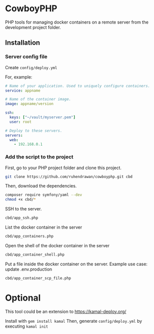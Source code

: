 # CowboyPHP
PHP tools for managing docker containers on a remote server from the development project folder.

## Installation

### Server config file

Create `config/deploy.yml`

For, example:
```yaml
# Name of your application. Used to uniquely configure containers.
service: appname

# Name of the container image.
image: appname/version

ssh:
  keys: ["~/vault/myserver.pem"]
  user: root

# Deploy to these servers.
servers:
  web:
    - 192.168.0.1

```

### Add the script to the project

First, go to your PHP project folder and clone this project.

```bash
git clone https://github.com/ruhendrawan/cowboyphp.git cbd
```

Then, download the dependencies.

```bash
composer require symfony/yaml --dev
chmod +x cbd/*
```

SSH to the server.
```bash
cbd/app_ssh.php
```

List the docker container in the server
```bash
cbd/app_containers.php
```

Open the shell of the docker container in the server
```bash
cbd/app_container_shell.php
```

Put a file inside the docker container on the server. 
Example use case: update .env.production
```bash
cbd/app_container_scp_file.php
```


# Optional
This tool could be an extension to https://kamal-deploy.org/

Install with `gem install kamal`
Then, generate `config/deploy.yml` by executing `kamal init`

